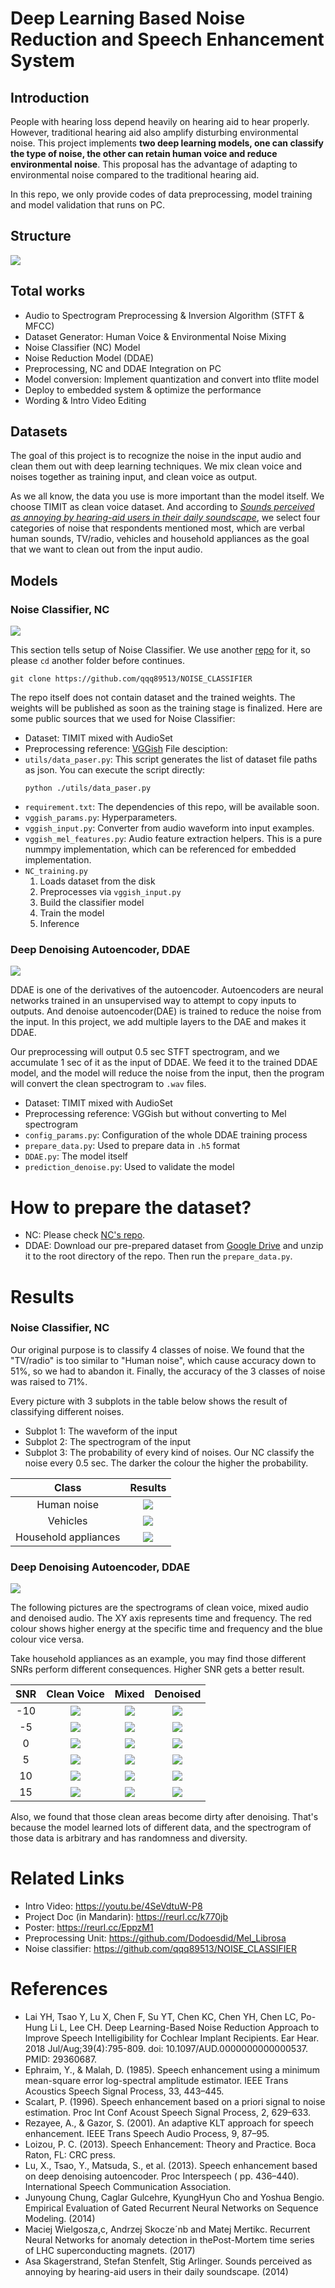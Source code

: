 # Deep Learning Based Noise Reduction and Speech Enhancement System

## Introduction
People with hearing loss depend heavily on hearing aid to hear properly. However, traditional hearing aid also amplify disturbing environmental noise. This project implements **two deep learning models, one can classify the type of noise, the other can retain human voice and reduce environmental noise**. This proposal has the advantage of adapting to environmental noise compared to the traditional hearing aid.

In this repo, we only provide codes of data preprocessing, model training and model validation that runs on PC.

## Structure
![](https://i.imgur.com/XduRFpP.png)

## Total works
- Audio to Spectrogram Preprocessing & Inversion Algorithm (STFT & MFCC)
- Dataset Generator: Human Voice & Environmental Noise Mixing
- Noise Classifier (NC) Model
- Noise Reduction Model (DDAE)
- Preprocessing, NC and DDAE Integration on PC
- Model conversion: Implement quantization and convert into tflite model
- Deploy to embedded system & optimize the performance
- Wording & Intro Video Editing

## Datasets
The goal of this project is to recognize the noise in the input audio and clean them out with deep learning techniques. We mix clean voice and noises together as training input, and clean voice as output.

As we all know, the data you use is more important than the model itself. We choose TIMIT as clean voice dataset. And according to [*Sounds perceived as annoying by hearing-aid users in their daily soundscape*](https://www.researchgate.net/publication/260093127_Sounds_perceived_as_annoying_by_hearing-aid_users_in_their_daily_soundscape), we select four categories of noise that respondents mentioned most, which are verbal human sounds, TV/radio, vehicles and household appliances as the goal that we want to clean out from the input audio.


## Models
### Noise Classifier, NC
![](https://i.imgur.com/LOnqGXX.png)

This section tells setup of Noise Classifier. We use another [repo](https://github.com/qqq89513/NOISE_CLASSIFIER) for it, so please `cd` another folder before continues.
```
git clone https://github.com/qqq89513/NOISE_CLASSIFIER
```
The repo itself does not contain dataset and the trained weights. The weights will be published as soon as the training stage is finalized.
Here are some public sources that we used for Noise Classifier:
  - Dataset: TIMIT mixed with AudioSet
  - Preprocessing reference: [VGGish](https://github.com/tensorflow/models/tree/master/research/audioset/vggish)
File desciption:
  - `utils/data_paser.py`: This script generates the list of dataset file paths as json. You can execute the script directly:
      ```
      python ./utils/data_paser.py
      ```
  - `requirement.txt`: The dependencies of this repo, will be available soon.
  - `vggish_params.py`: Hyperparameters.
  - `vggish_input.py`: Converter from audio waveform into input examples.
  - `vggish_mel_features.py`: Audio feature extraction helpers. This is a pure nummpy implementation, which can be referenced for embedded implementation.
  - `NC_training.py`
    1. Loads dataset from the disk
    2. Preprocesses via `vggish_input.py`
    3. Build the classifier model
    4. Train the model
    5. Inference

### Deep Denoising Autoencoder, DDAE
![](https://i.imgur.com/lXgRIEV.png)

DDAE is one of the derivatives of the autoencoder. Autoencoders are neural networks trained in an unsupervised way to attempt to copy inputs to outputs. And denoise autoencoder(DAE) is trained to reduce the noise from the input. In this project, we add multiple layers to the DAE and makes it DDAE.

Our preprocessing will output 0.5 sec STFT spectrogram, and we accumulate 1 sec of it as the input of DDAE. We feed it to the trained DDAE model, and the model will reduce the noise from the input, then the program will convert the clean spectrogram to `.wav` files.


- Dataset: TIMIT mixed with AudioSet
- Preprocessing reference: VGGish but without converting to Mel spectrogram
- `config_params.py`: Configuration of the whole DDAE training process
- `prepare_data.py`: Used to prepare data in `.h5` format
- `DDAE.py`: The model itself
- `prediction_denoise.py`: Used to validate the model

# How to prepare the dataset? 
- NC: Please check [NC's repo](https://github.com/qqq89513/NOISE_CLASSIFIER).
- DDAE: Download our pre-prepared dataset from [Google Drive](https://drive.google.com/file/d/1eiRYFSOqBTPAJabmzAV5s0pQaqCE-OVg/view?usp=sharing) and unzip it to the root directory of the repo. Then run the `prepare_data.py`.


# Results
### Noise Classifier, NC
Our original purpose is to classify 4 classes of noise. We found that the "TV/radio" is too similar to "Human noise", which cause accuracy down to 51%, so we had to abandon it. Finally, the accuracy of the 3 classes of noise was raised to 71%.

Every picture with 3 subplots in the table below shows the result of classifying different noises.
- Subplot 1: The waveform of the input
- Subplot 2: The spectrogram of the input
- Subplot 3: The probability of every kind of noises. Our NC classify the noise every 0.5 sec. The darker the colour the higher the probability.

|        Class         |               Results                |
|:--------------------:|:------------------------------------:|
|     Human noise     | ![](https://i.imgur.com/iqorlX3.png) |
|       Vehicles       | ![](https://i.imgur.com/BVOs7x9.png) |
| Household appliances | ![](https://i.imgur.com/0ERrEBV.png) |

### Deep Denoising Autoencoder, DDAE
![](https://i.imgur.com/v45r9Mc.png)

The following pictures are the spectrograms of clean voice, mixed audio and denoised audio. The XY axis represents time and frequency. The red colour shows higher energy at the specific time and frequency and the blue colour vice versa.

Take household appliances as an example, you may find those different SNRs perform different consequences. Higher SNR gets a better result.

| SNR |             Clean Voice              |                Mixed                 |               Denoised               |
|:---:|:------------------------------------:|:------------------------------------:|:------------------------------------:|
| -10 | ![](https://i.imgur.com/kfS5rWq.png) | ![](https://i.imgur.com/OkkhpRU.png) | ![](https://i.imgur.com/RgtUtfz.png) |
| -5  | ![](https://i.imgur.com/p5aiv8P.png) | ![](https://i.imgur.com/YLUbwpy.png) | ![](https://i.imgur.com/EOkwwrq.png) |
|  0  | ![](https://i.imgur.com/OJ7aGnv.png) | ![](https://i.imgur.com/d0dNDgu.png) | ![](https://i.imgur.com/BsdyVOX.png) |
|  5  | ![](https://i.imgur.com/LA527kY.png) | ![](https://i.imgur.com/hnOHWkz.png) | ![](https://i.imgur.com/hgVe0ey.png) |
| 10  | ![](https://i.imgur.com/P0eWIzy.png) | ![](https://i.imgur.com/EQDW0BS.png) | ![](https://i.imgur.com/GRmGLsB.png) |
| 15  | ![](https://i.imgur.com/cX0rkID.png) | ![](https://i.imgur.com/zsVBgnu.png) | ![](https://i.imgur.com/X5Why2f.png) |

Also, we found that those clean areas become dirty after denoising. That's because the model learned lots of different data, and the spectrogram of those data is arbitrary and has randomness and diversity.

# Related Links
- Intro Video: https://youtu.be/4SeVdtuW-P8
- Project Doc (in Mandarin): https://reurl.cc/k770jb
- Poster: https://reurl.cc/EppzM1
- Preprocessing Unit: https://github.com/Dodoesdid/Mel_Librosa
- Noise classifier: https://github.com/qqq89513/NOISE_CLASSIFIER

# References
- Lai YH, Tsao Y, Lu X, Chen F, Su YT, Chen KC, Chen YH, Chen LC, Po-Hung Li L, Lee CH. Deep Learning-Based Noise Reduction Approach to Improve Speech Intelligibility for Cochlear Implant Recipients. Ear Hear. 2018 Jul/Aug;39(4):795-809. doi: 10.1097/AUD.0000000000000537. PMID: 29360687.
- Ephraim, Y., & Malah, D. (1985). Speech enhancement using a minimum mean-square error log-spectral amplitude estimator. IEEE Trans Acoustics Speech Signal Process, 33, 443–445.
- Scalart, P. (1996). Speech enhancement based on a priori signal to noise estimation. Proc Int Conf Acoust Speech Signal Process, 2, 629–633.
- Rezayee, A., & Gazor, S. (2001). An adaptive KLT approach for speech enhancement. IEEE Trans Speech Audio Process, 9, 87–95.
- Loizou, P. C. (2013). Speech Enhancement: Theory and Practice. Boca Raton, FL: CRC press.
- Lu, X., Tsao, Y., Matsuda, S., et al. (2013). Speech enhancement based on deep denoising autoencoder. Proc Interspeech ( pp. 436–440). International Speech Communication Association.
- Junyoung Chung, Caglar Gulcehre, KyungHyun Cho and Yoshua Bengio. Empirical Evaluation of Gated Recurrent Neural Networks on Sequence Modeling. (2014)
- Maciej Wielgosza,c, Andrzej Skocze´nb and Matej Mertikc. Recurrent Neural Networks for anomaly detection in thePost-Mortem time series of LHC superconducting magnets. (2017)
- Asa Skagerstrand, Stefan Stenfelt, Stig Arlinger. Sounds perceived as annoying by hearing-aid users in their daily soundscape. (2014)
